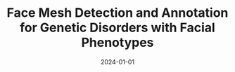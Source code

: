 ---
title: "Face Mesh Detection and Annotation for Genetic Disorders with Facial Phenotypes"
collection: publications
permalink: /publication/2024-FMDaAfGDwFP
date: 2024-01-01
venue: 'European Journal of Human Genetics'
citation: 'Hellmann, Elisabeth et al. &quot;Face Mesh Detection and Annotation for Genetic Disorders with Facial Phenotypes.&quot; European Journal of Human Genetics. Springer Science and Business Media LLC, 2024'
---